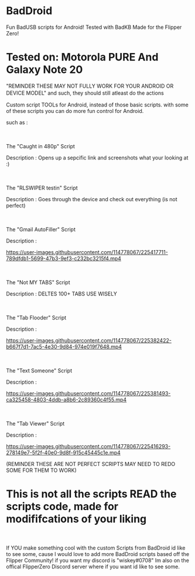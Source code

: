 # BadDroid
Fun BadUSB scripts for Android! Tested with BadKB Made for the Flipper Zero!

# Tested on: Motorola PURE And Galaxy Note 20
"REMINDER THESE MAY NOT FULLY WORK FOR YOUR ANDROID OR DEVICE MODEL" and such, they should still atleast do the actions
ㅤㅤ

Custom script TOOLs for Android, instead of those basic scripts.
with some of these scripts you can do more fun control for Android.


such as :

ㅤ

The "Caught in 480p" Script

Description : Opens up a sepcific link and screenshots what your looking at :)

ㅤ

The "RLSWIPER testin" Script

Description : Goes through the device and check out everything (is not perfect)

ㅤ

The "Gmail AutoFiller" Script

Description :

https://user-images.githubusercontent.com/114778067/225417711-789dfdb1-5699-47b3-9ef3-c232bc3215f4.mp4




ㅤ

The "Not MY TABS" Script

Description : DELTES 100+ TABS USE WISELY 


ㅤ

The "Tab Flooder" Script

Description :

https://user-images.githubusercontent.com/114778067/225382422-b667f7d1-7ac5-4e30-9d84-974e019f7648.mp4


ㅤ

The "Text Someone" Script

Description : 

https://user-images.githubusercontent.com/114778067/225381493-ca325458-4803-4ddb-a8b6-2c89360c4f55.mp4


ㅤㅤ

The "Tab Viewer" Script

Description : 

https://user-images.githubusercontent.com/114778067/225416293-278149e7-5f2f-40e0-9d8f-915c45445c1e.mp4





(REMINDER THESE ARE NOT PERFECT SCRIPTS MAY NEED TO REDO SOME FOR THEM TO WORK)


# This is not all the scripts READ the scripts code, made for modififcations of your liking

ㅤ

If YOU make something cool with the custom Scripts from BadDroid id like to see some, cause I would love to add more BadDroid scripts based off the Flipper Community! 
if you want my discord is "wiskey#0708"
Im also on the offical FlipperZero Discord server where if you want id like to see some.

